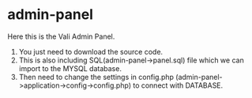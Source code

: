 # admin-panel

Here this is the Vali Admin Panel.

1. You just need to download the source code.
2. This is also including SQL(admin-panel->panel.sql) file which we can import to the MYSQL database.
3. Then need to change the settings in config.php (admin-panel->application->config->config.php) to connect with DATABASE.
